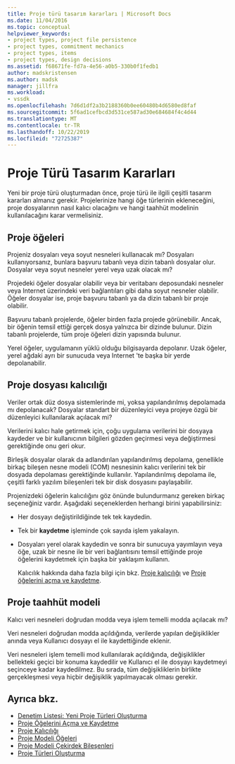 ```yaml
---
title: Proje türü tasarım kararları | Microsoft Docs
ms.date: 11/04/2016
ms.topic: conceptual
helpviewer_keywords:
- project types, project file persistence
- project types, commitment mechanics
- project types, items
- project types, design decisions
ms.assetid: f68671fe-fd7a-4e56-a0b5-330b0f1fedb1
author: madskristensen
ms.author: madsk
manager: jillfra
ms.workload:
- vssdk
ms.openlocfilehash: 7d6d1df2a3b2188360b0ee60480b4d6580ed8faf
ms.sourcegitcommit: 5f6ad1cefbcd3d531ce587ad30e684684f4c4d44
ms.translationtype: MT
ms.contentlocale: tr-TR
ms.lasthandoff: 10/22/2019
ms.locfileid: "72725387"
---
```

# <a name="project-type-design-decisions"></a>Proje Türü Tasarım Kararları
Yeni bir proje türü oluşturmadan önce, proje türü ile ilgili çeşitli tasarım kararları almanız gerekir. Projelerinize hangi öğe türlerinin ekleneceğini, proje dosyalarının nasıl kalıcı olacağını ve hangi taahhüt modelinin kullanılacağını karar vermelisiniz.

## <a name="project-items"></a>Proje öğeleri
 Projeniz dosyaları veya soyut nesneleri kullanacak mı? Dosyaları kullanıyorsanız, bunlara başvuru tabanlı veya dizin tabanlı dosyalar olur. Dosyalar veya soyut nesneler yerel veya uzak olacak mı?

 Projedeki öğeler dosyalar olabilir veya bir veritabanı deposundaki nesneler veya Internet üzerindeki veri bağlantıları gibi daha soyut nesneler olabilir. Öğeler dosyalar ise, proje başvuru tabanlı ya da dizin tabanlı bir proje olabilir.

 Başvuru tabanlı projelerde, öğeler birden fazla projede görünebilir. Ancak, bir öğenin temsil ettiği gerçek dosya yalnızca bir dizinde bulunur. Dizin tabanlı projelerde, tüm proje öğeleri dizin yapısında bulunur.

 Yerel öğeler, uygulamanın yüklü olduğu bilgisayarda depolanır. Uzak öğeler, yerel ağdaki ayrı bir sunucuda veya Internet 'te başka bir yerde depolanabilir.

## <a name="project-file-persistence"></a>Proje dosyası kalıcılığı
 Veriler ortak düz dosya sistemlerinde mi, yoksa yapılandırılmış depolamada mı depolanacak? Dosyalar standart bir düzenleyici veya projeye özgü bir düzenleyici kullanılarak açılacak mi?

 Verilerini kalıcı hale getirmek için, çoğu uygulama verilerini bir dosyaya kaydeder ve bir kullanıcının bilgileri gözden geçirmesi veya değiştirmesi gerektiğinde onu geri okur.

 Birleşik dosyalar olarak da adlandırılan yapılandırılmış depolama, genellikle birkaç bileşen nesne modeli (COM) nesnesinin kalıcı verilerini tek bir dosyada depolaması gerektiğinde kullanılır. Yapılandırılmış depolama ile, çeşitli farklı yazılım bileşenleri tek bir disk dosyasını paylaşabilir.

 Projenizdeki öğelerin kalıcılığını göz önünde bulundurmanız gereken birkaç seçeneğiniz vardır. Aşağıdaki seçeneklerden herhangi birini yapabilirsiniz:

- Her dosyayı değiştirildiğinde tek tek kaydedin.

- Tek bir **kaydetme** işleminde çok sayıda işlem yakalayın.

- Dosyaları yerel olarak kaydedin ve sonra bir sunucuya yayımlayın veya öğe, uzak bir nesne ile bir veri bağlantısını temsil ettiğinde proje öğelerini kaydetmek için başka bir yaklaşım kullanın.

  Kalıcılık hakkında daha fazla bilgi için bkz. [Proje kalıcılığı](../../extensibility/internals/project-persistence.md) ve [Proje öğelerini açma ve kaydetme](../../extensibility/internals/opening-and-saving-project-items.md).

## <a name="project-commitment-model"></a>Proje taahhüt modeli
 Kalıcı veri nesneleri doğrudan modda veya işlem temelli modda açılacak mı?

 Veri nesneleri doğrudan modda açıldığında, verilerde yapılan değişiklikler anında veya Kullanıcı dosyayı el ile kaydettiğinde eklenir.

 Veri nesneleri işlem temelli mod kullanılarak açıldığında, değişiklikler bellekteki geçici bir konuma kaydedilir ve Kullanıcı el ile dosyayı kaydetmeyi seçinceye kadar kaydedilmez. Bu sırada, tüm değişikliklerin birlikte gerçekleşmesi veya hiçbir değişiklik yapılmayacak olması gerekir.

## <a name="see-also"></a>Ayrıca bkz.
- [Denetim Listesi: Yeni Proje Türleri Oluşturma](../../extensibility/internals/checklist-creating-new-project-types.md)
- [Proje Öğelerini Açma ve Kaydetme](../../extensibility/internals/opening-and-saving-project-items.md)
- [Proje Kalıcılığı](../../extensibility/internals/project-persistence.md)
- [Proje Modeli Öğeleri](../../extensibility/internals/elements-of-a-project-model.md)
- [Proje Modeli Çekirdek Bileşenleri](../../extensibility/internals/project-model-core-components.md)
- [Proje Türleri Oluşturma](../../extensibility/internals/creating-project-types.md)